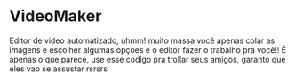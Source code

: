 # VideoMaker
Editor de video automatizado, uhmm! muito massa você apenas colar as imagens e escolher algumas opçoes e o editor fazer o trabalho pra você!! É apenas o que parece, use esse codigo pra trollar seus amigos, garanto que eles vao se assustar rsrsrs
